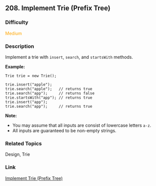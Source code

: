 ## 208. Implement Trie (Prefix Tree)
### Difficulty

 <font color=orange>Medium</font>

### Description

Implement a trie with `insert`, `search`, and `startsWith` methods.

**Example:**
            Trie trie = new Trie();        trie.insert("apple");    trie.search("apple");   // returns true    trie.search("app");     // returns false    trie.startsWith("app"); // returns true    trie.insert("app");       trie.search("app");     // returns true    

**Note:**

  * You may assume that all inputs are consist of lowercase letters `a-z`.
  * All inputs are guaranteed to be non-empty strings.


### Related Topics

Design, Trie


### Link
[Implement Trie (Prefix Tree)](https://leetcode.com/problems/implement-trie-prefix-tree)
